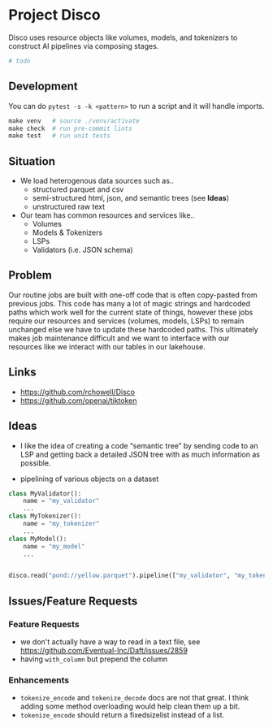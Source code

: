 # Project Disco

Disco uses resource objects like volumes, models, and tokenizers to construct AI pipelines via composing stages.

```python
# todo
```

## Development

You can do `pytest -s -k <pattern>` to run a script and it will handle imports.

```python
make venv   # source ./venv/activate
make check  # run pre-commit lints
make test   # run unit tests
```

## Situation

- We load heterogenous data sources such as..
  - structured parquet and csv
  - semi-structured html, json, and semantic trees (see **Ideas**)
  - unstructured raw text
- Our team has common resources and services like..
  - Volumes
  - Models & Tokenizers
  - LSPs
  - Validators (i.e. JSON schema)

## Problem

Our routine jobs are built with one-off code that is often copy-pasted from previous jobs. This code has many a lot of magic strings and hardcoded paths which work well for the current state of things, however these jobs require our resources and services (volumes, models, LSPs) to remain unchanged else we have to update these hardcoded paths. This ultimately makes job maintenance difficult and we want to interface with our resources like we interact with our tables in our lakehouse.

## Links

- https://github.com/rchowell/Disco
- https://github.com/openai/tiktoken

## Ideas

- I like the idea of creating a code “semantic tree” by sending code to an LSP and getting back a detailed JSON tree with as much information as possible.

- pipelining of various objects on a dataset

```py
class MyValidator():
    name = "my_validator"
    ...
class MyTokenizer():
    name = "my_tokenizer"
    ...
class MyModel():
    name = "my_model"
    ...


disco.read("pond://yellow.parquet").pipeline(["my_validator", "my_tokenizer", "my_model"])
```

## Issues/Feature Requests

### Feature Requests

- we don't actually have a way to read in a text file, see https://github.com/Eventual-Inc/Daft/issues/2859
- having `with_column` but prepend the column

### Enhancements

- `tokenize_encode` and `tokenize_decode` docs are not that great. I think adding some method overloading would help clean them up a bit.
- `tokenize_encode` should return a fixedsizelist instead of a list.

